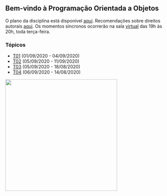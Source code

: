 ## Bem-vindo à Programação Orientada a Objetos

O plano da disciplina está disponível [aqui](./media/plano-poo.pdf). Recomendações sobre direitos autorais [aqui](./media/recomendacao-prograd.pdf). Os
momentos síncronos ocorrerão na sala [virtual](https://meet.google.com/lookup/awkznsp2o3) das 19h às 20h, toda terça-feira.

### Tópicos

- [T01](topicos/01.md) (01/09/2020 - 04/09/2020)
- [T02](topicos/02.md) (05/09/2020 - 11/09/2020)
- [T03](topicos/03.md) (05/09/2020 - 18/08/2020)
- [T04](topicos/04.md) (06/09/2020 - 14/08/2020)

<img src="https://github.com/kyriosdata/oo/raw/master/media/flyier-poo.png" width="350">
